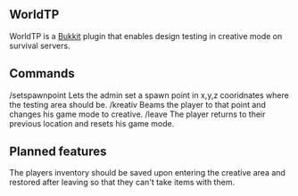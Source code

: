 WorldTP
------------
WorldTP is a [Bukkit](http://bukkit.org/) plugin that enables design testing in creative mode on survival servers.

Commands
------------
/setspawnpoint Lets the admin set a spawn point in x,y,z cooridnates where the testing area should be.
/kreativ Beams the player to that point and changes his game mode to creative.
/leave The player returns to their previous location and resets his game mode.

Planned features 
------------
The players inventory should be saved upon entering the creative area and restored after leaving so that they can't take items with them. 
